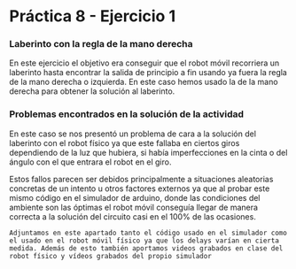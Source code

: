 # Práctica 8 - Ejercicio 1
### Laberinto con la regla de la mano derecha
En este ejercicio el objetivo era conseguir que el robot móvil recorriera un laberinto hasta encontrar la salida de principio a fin usando ya fuera la regla de la mano derecha o izquierda. En este caso hemos usado la de la mano derecha para obtener la solución al laberinto.
### Problemas encontrados en la solución de la actividad
En este caso se nos presentó un problema de cara a la solución del laberinto con el robot físico ya que este fallaba en ciertos giros dependiendo de la luz que hubiera, si había imperfecciones en la cinta o del ángulo con el que entrara el robot en el giro.

Estos fallos parecen ser debidos principalmente a situaciones aleatorias concretas de un intento u otros factores externos ya que al probar este mismo código en el simulador de arduino, donde las condiciones del ambiente son las óptimas el robot móvil conseguía llegar de manera correcta a la solución del circuito casi en el 100% de las ocasiones.

```
Adjuntamos en este apartado tanto el código usado en el simulador como el usado en el robot móvil físico ya que los delays varían en cierta medida. Además de esto también aportamos videos grabados en clase del robot físico y vídeos grabados del propio simulador
```
